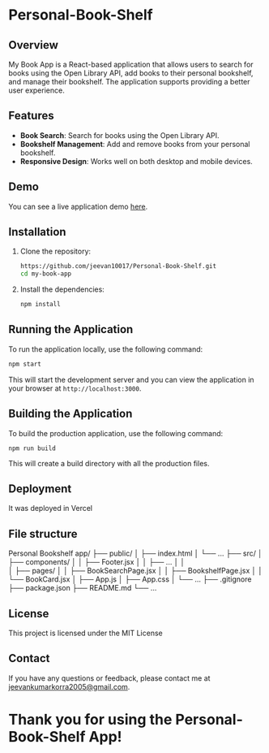 # Personal-Book-Shelf

## Overview

My Book App is a React-based application that allows users to search for books using the Open Library API, add books to their personal bookshelf, and manage their bookshelf. The application supports providing a better user experience.

## Features

- **Book Search**: Search for books using the Open Library API.
- **Bookshelf Management**: Add and remove books from your personal bookshelf.
- **Responsive Design**: Works well on both desktop and mobile devices.

## Demo

You can see a live application demo [here]([https://your-demo-link.com](https://personal-bookshelf-liard.vercel.app/)).


## Installation

1. Clone the repository:
    ```sh
    https://github.com/jeevan10017/Personal-Book-Shelf.git
    cd my-book-app
    ```

2. Install the dependencies:
    ```sh
    npm install
    ```

## Running the Application

To run the application locally, use the following command:
```sh
npm start
```
This will start the development server and you can view the application in your browser at ```http://localhost:3000```.

## Building the Application
To build the production application, use the following command:
```
npm run build
```
This will create a build directory with all the production files.

## Deployment
It was deployed in Vercel

## File structure

Personal Bookshelf app/
├── public/
│   ├── index.html
│   └── ...
├── src/
│   ├── components/
│   │   ├── Footer.jsx
│   │   ├── ...
│   │   
│   ├── pages/
│   │   ├── BookSearchPage.jsx
│   │   ├── BookshelfPage.jsx
│   │   └── BookCard.jsx
│   ├── App.js
│   ├── App.css
│   └── ...
├── .gitignore
├── package.json
├── README.md
└── ...

## License
This project is licensed under the MIT License 

## Contact
If you have any questions or feedback, please contact me at jeevankumarkorra2005@gmail.com.

# Thank you for using the Personal-Book-Shelf App!


